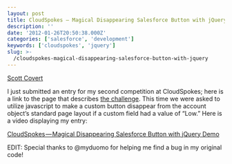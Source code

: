 ```yaml
---
layout: post
title: CloudSpokes — Magical Disappearing Salesforce Button with jQuery
description: ''
date: '2012-01-26T20:50:38.000Z'
categories: ['salesforce', 'development']
keywords: ['cloudspokes', 'jquery']
slug: >-
  /cloudspokes-magical-disappearing-salesforce-button-with-jquery
---
```


[Scott
Covert](https://www.tython.co/)

I just submitted an entry for my second competition at CloudSpokes; here is a link to the page that describes [the challenge](http://www.cloudspokes.com/challenges/1363 "CloudSpokes - Magical Disappearing Salesforce Button with jQuery"). This time we were asked to utilize javascript to make a custom button disappear from the account object’s standard page layout if a custom field had a value of “Low.” Here is a video displaying my entry:

[CloudSpokes — Magical Disappearing Salesforce Button with jQuery Demo](http://www.screencast.com/t/IVb3aNim3 "CloudSpokes - Magical Disappearing Salesforce Button with jQuery Demo")

EDIT: Special thanks to @myduomo for helping me find a bug in my original code!
